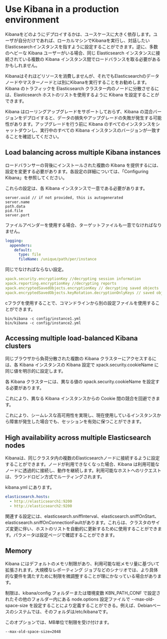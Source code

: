 # Use Kibana in a production environment
Kibanaをどのようにデプロイするかは、ユースケースに大きく依存します。ユーザが自分だけであれば、ローカルマシンでKibanaを実行し、対話したいElasticsearchインスタンスを指すように設定することができます。逆に、多数のヘビーな Kibana ユーザーがいる場合、同じ Elasticsearch インスタンスに接続されている複数の Kibana インスタンス間でロードバランスを取る必要があるかもしれません。

Kibanaはそれほどリソースを消費しませんが、それでもElasticsearchのデータノードやマスターノードとは別にKibanaを実行することをお勧めします。Kibana のトラフィックを Elasticsearch クラスター内のノードに分散させるには、Elasticsearch ホストのリストを使用するように Kibana を設定することができます。

Kibana はローリングアップグレードをサポートしておらず、Kibana の混合バージョンをデプロイすると、データの損失やアップグレードの失敗が発生する可能性があります。アップグレードを行う前に Kibana のすべてのインスタンスをシャットダウンし、実行中のすべての Kibana インスタンスのバージョンが一致することを確認してください。

## Load balancing across multiple Kibana instances
ロードバランサーの背後にインストールされた複数の Kibana を提供するには、設定を変更する必要があります。各設定の詳細については、「Configuring Kibana」を参照してください。

これらの設定は、各 Kibana インスタンスで一意である必要があります。

```
server.uuid // if not provided, this is autogenerated
server.name
path.data
pid.file
server.port
```

ファイルアペンダーを使用する場合、ターゲットファイルも一意でなければなりません。

```yml
logging:
  appenders:
    default:
      type: file
      fileName: /unique/path/per/instance
```

同じでなければならない設定。

```yml
xpack.security.encryptionKey //decrypting session information
xpack.reporting.encryptionKey //decrypting reports
xpack.encryptedSavedObjects.encryptionKey // decrypting saved objects
xpack.encryptedSavedObjects.keyRotation.decryptionOnlyKeys // saved objects encryption key rotation, if any
```

cフラグを使用することで、コマンドラインから別の設定ファイルを使用することができます。

```
bin/kibana -c config/instance1.yml
bin/kibana -c config/instance2.yml
```

## Accessing multiple load-balanced Kibana clusters
同じブラウザから負荷分散された複数の Kibana クラスターにアクセスするには、各 Kibana インスタンスの Kibana 設定で xpack.security.cookieName に同じ値を明示的に設定します。

各 Kibana クラスターには、異なる値の xpack.security.cookieName を設定する必要があります。

これにより、異なる Kibana インスタンスからの Cookie 間の競合を回避できます。

これにより、シームレスな高可用性を実現し、現在使用しているインスタンスから障害が発生した場合でも、セッションを有効に保つことができます。

## High availability across multiple Elasticsearch nodes
Kibanaは、同じクラスタ内の複数のElasticsearchノードに接続するように設定することができます。ノードが利用できなくなった場合、Kibana は利用可能なノードに透過的に接続し、動作を継続します。利用可能なホストへのリクエストは、ラウンドロビン方式でルーティングされます。

kibana.yml にあります。

```yml
elasticsearch.hosts:
  - http://elasticsearch1:9200
  - http://elasticsearch2:9200
```

関連する設定には、elasticsearch.sniffInterval、elasticsearch.sniffOnStart、elasticsearch.sniffOnConnectionFaultがあります。これらは、クラスタのサイズ変更に伴い、ホストのリストを自動的に更新するために使用することができます。パラメータは設定ページで確認することができます。

## Memory
Kibana にはデフォルトのメモリ制限があり、利用可能な総メモリ量に基づいて拡張されます。大規模なレポーティング ジョブなどのシナリオでは、より具体的な要件を満たすために制限を微調整することが理にかなっている場合があります。

制限は、kibana/config フォルダーまたは環境変数 KBN_PATH_CONF で設定されたその他のフォルダー内にある node.options 設定ファイルで --max-old-space-size を設定することにより定義することができる。例えば、Debianベースのシステムでは、そのフォルダは/etc/kibanaです。

このオプションでは、MB単位で制限を受け付けます。

```
--max-old-space-size=2048
```
